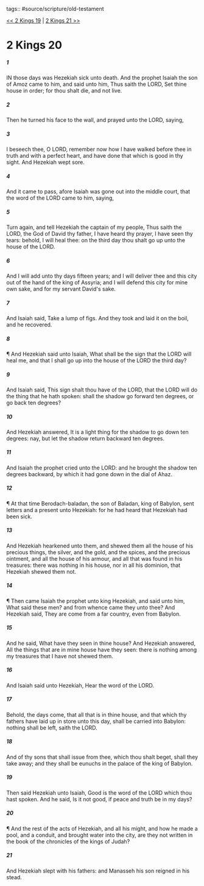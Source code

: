 tags:: #source/scripture/old-testament

[<< 2 Kings 19](/old-testament/12_2_Kings/2_Kings_19.md) | [2 Kings 21 >>](/old-testament/12_2_Kings/2_Kings_21.md)

# 2 Kings 20

##### 1

IN those days was Hezekiah sick unto death. And the prophet Isaiah the son of Amoz came to him, and said unto him, Thus saith the LORD, Set thine house in order; for thou shalt die, and not live.

##### 2

Then he turned his face to the wall, and prayed unto the LORD, saying,

##### 3

I beseech thee, O LORD, remember now how I have walked before thee in truth and with a perfect heart, and have done that which is good in thy sight. And Hezekiah wept sore.

##### 4

And it came to pass, afore Isaiah was gone out into the middle court, that the word of the LORD came to him, saying,

##### 5

Turn again, and tell Hezekiah the captain of my people, Thus saith the LORD, the God of David thy father, I have heard thy prayer, I have seen thy tears: behold, I will heal thee: on the third day thou shalt go up unto the house of the LORD.

##### 6

And I will add unto thy days fifteen years; and I will deliver thee and this city out of the hand of the king of Assyria; and I will defend this city for mine own sake, and for my servant David's sake.

##### 7

And Isaiah said, Take a lump of figs. And they took and laid it on the boil, and he recovered.

##### 8

¶ And Hezekiah said unto Isaiah, What shall be the sign that the LORD will heal me, and that I shall go up into the house of the LORD the third day?

##### 9

And Isaiah said, This sign shalt thou have of the LORD, that the LORD will do the thing that he hath spoken: shall the shadow go forward ten degrees, or go back ten degrees?

##### 10

And Hezekiah answered, It is a light thing for the shadow to go down ten degrees: nay, but let the shadow return backward ten degrees.

##### 11

And Isaiah the prophet cried unto the LORD: and he brought the shadow ten degrees backward, by which it had gone down in the dial of Ahaz.

##### 12

¶ At that time Berodach-baladan, the son of Baladan, king of Babylon, sent letters and a present unto Hezekiah: for he had heard that Hezekiah had been sick.

##### 13

And Hezekiah hearkened unto them, and shewed them all the house of his precious things, the silver, and the gold, and the spices, and the precious ointment, and all the house of his armour, and all that was found in his treasures: there was nothing in his house, nor in all his dominion, that Hezekiah shewed them not.

##### 14

¶ Then came Isaiah the prophet unto king Hezekiah, and said unto him, What said these men? and from whence came they unto thee? And Hezekiah said, They are come from a far country, even from Babylon.

##### 15

And he said, What have they seen in thine house? And Hezekiah answered, All the things that are in mine house have they seen: there is nothing among my treasures that I have not shewed them.

##### 16

And Isaiah said unto Hezekiah, Hear the word of the LORD.

##### 17

Behold, the days come, that all that is in thine house, and that which thy fathers have laid up in store unto this day, shall be carried into Babylon: nothing shall be left, saith the LORD.

##### 18

And of thy sons that shall issue from thee, which thou shalt beget, shall they take away; and they shall be eunuchs in the palace of the king of Babylon.

##### 19

Then said Hezekiah unto Isaiah, Good is the word of the LORD which thou hast spoken. And he said, Is it not good, if peace and truth be in my days?

##### 20

¶ And the rest of the acts of Hezekiah, and all his might, and how he made a pool, and a conduit, and brought water into the city, are they not written in the book of the chronicles of the kings of Judah?

##### 21

And Hezekiah slept with his fathers: and Manasseh his son reigned in his stead.
